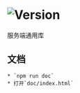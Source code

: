 # ![Version](https://img.shields.io/badge/version-10.92.29-green.svg)

服务端通用库

## 文档
    * `npm run doc`
    * 打开`doc/index.html`